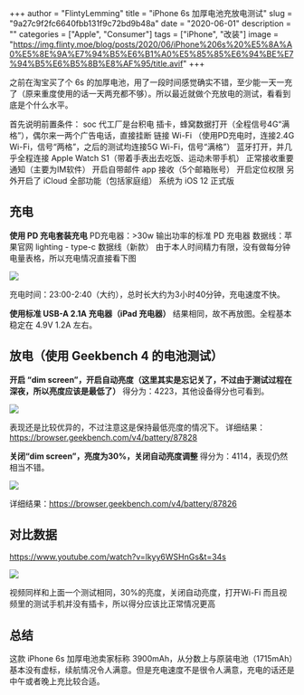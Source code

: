 +++
author = "FlintyLemming"
title = "iPhone 6s 加厚电池充放电测试"
slug = "9a27c9f2fc6640fbb131f9c72bd9b48a"
date = "2020-06-01"
description = ""
categories = ["Apple", "Consumer"]
tags = ["iPhone", "改装"]
image = "https://img.flinty.moe/blog/posts/2020/06/iPhone%206s%20%E5%8A%A0%E5%8E%9A%E7%94%B5%E6%B1%A0%E5%85%85%E6%94%BE%E7%94%B5%E6%B5%8B%E8%AF%95/title.avif"
+++

之前在淘宝买了个 6s 的加厚电池，用了一段时间感觉确实不错，至少能一天一充了（原来重度使用的话一天两充都不够）。所以最近就做个充放电的测试，看看到底是个什么水平。

首先说明前置条件：
soc 代工厂是台积电
插卡，蜂窝数据打开（全程信号4G“满格”），偶尔来一两个广告电话，直接挂断
链接 Wi-Fi （使用PD充电时，连接2.4G Wi-Fi，信号“两格”，之后的测试均连接5G Wi-Fi，信号“满格”）
蓝牙打开，并几乎全程连接 Apple Watch S1（带着手表出去吃饭、运动未带手机）
正常接收重要通知（主要为IM软件）
开启自带邮件 app 接收（5个邮箱账号）
开启定位权限
另外开启了 iCloud 全部功能（包括家庭组）
系统为 iOS 12 正式版

## 充电
**使用 PD 充电套装充电**
PD充电器：>30w 输出功率的标准 PD 充电器
数据线：苹果官网 lighting - type-c 数据线（新款）
由于本人时间精力有限，没有做每分钟电量表格，所以充电情况直接看下图

![](https://img.flinty.moe/blog/posts/2020/06/iPhone%206s%20%E5%8A%A0%E5%8E%9A%E7%94%B5%E6%B1%A0%E5%85%85%E6%94%BE%E7%94%B5%E6%B5%8B%E8%AF%95/1.avif)

充电时间：23:00-2:40（大约），总时长大约为3小时40分钟，充电速度不快。

**使用标准 USB-A 2.1A 充电器（iPad 充电器）**
结果相同，故不再放图。全程基本稳定在 4.9V 1.2A 左右。


## 放电（使用 Geekbench 4 的电池测试）
**开启 “dim screen”，开启自动亮度（这里其实是忘记关了，不过由于测试过程在深夜，所以亮度应该是最低了）**
得分为：4223，其他设备得分也可看到。

![](https://img.flinty.moe/blog/posts/2020/06/iPhone%206s%20%E5%8A%A0%E5%8E%9A%E7%94%B5%E6%B1%A0%E5%85%85%E6%94%BE%E7%94%B5%E6%B5%8B%E8%AF%95/2.avif)

表现还是比较优异的，不过注意这是保持最低亮度的情况下。
详细结果：https://browser.geekbench.com/v4/battery/87828

**关闭“dim screen”，亮度为30%，关闭自动亮度调整**
得分为：4114，表现仍然相当不错。

![](https://img.flinty.moe/blog/posts/2020/06/iPhone%206s%20%E5%8A%A0%E5%8E%9A%E7%94%B5%E6%B1%A0%E5%85%85%E6%94%BE%E7%94%B5%E6%B5%8B%E8%AF%95/3.avif)

详细结果：https://browser.geekbench.com/v4/battery/87826

## 对比数据
https://www.youtube.com/watch?v=lkyy6WSHnGs&t=34s

![](https://img.flinty.moe/blog/posts/2020/06/iPhone%206s%20%E5%8A%A0%E5%8E%9A%E7%94%B5%E6%B1%A0%E5%85%85%E6%94%BE%E7%94%B5%E6%B5%8B%E8%AF%95/4.avif)

视频同样和上面一个测试相同，30%的亮度，关闭自动亮度，打开Wi-Fi
而且视频里的测试手机并没有插卡，所以得分应该比正常情况更高

## 总结
这款 iPhone 6s 加厚电池卖家标称 3900mAh，从分数上与原装电池（1715mAh）基本没有虚标，续航情况令人满意。但是充电速度不是很令人满意，充电的话还是中午或者晚上充比较合适。